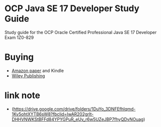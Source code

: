 # OCP Java SE 17 Developer Study Guide

Study guide for the OCP Oracle Certified Professional Java SE 17 Developer Exam 1Z0-829

# Buying

- [Amazon paper](https://www.amazon.com/gp/product/1119864585) and Kindle
- [Wiley Publishing](https://www.wiley.com/en-us/OCP+Oracle+Certified+Professional+Java+SE+17+Developer+Study+Guide%3A+Exam+1Z0+829-p-9781119864585)

# link note
- (https://drive.google.com/drive/folders/1DuYo_3DNFEfhlqmd-1Kv5ohtXYTB6sW8?fbclid=IwAR202grIt-DHHVNWKStBFFd84YPYGPuR_eUv_r6w5UZeJBP7fhyQDvNOuag)